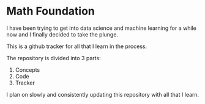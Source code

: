 # Math Foundation

I have been trying to get into data science and machine learning for a while now and I finally decided to take the plunge.

This is a github tracker for all that I learn in the process.

The repository is divided into 3 parts:

1. Concepts
2. Code
3. Tracker

I plan on slowly and consistently updating this repository with all that I learn.
